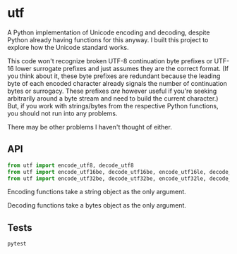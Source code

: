 # utf

A Python implementation of Unicode encoding and decoding, despite Python already having
functions for this anyway. I built this project to explore how the Unicode standard works.

This code won't recognize broken UTF-8 continuation byte prefixes or UTF-16 lower surrogate prefixes and just assumes they are the correct format. (If you think about it, these byte prefixes are redundant because the leading byte of each encoded character already signals the number of continuation bytes or surrogacy. These prefixes *are* however useful if you're seeking arbitrarily around a byte stream and need to build the current character.) But, if you work with strings/bytes from the respective Python functions, you should not run into any problems.

There may be other problems I haven't thought of either.

## API
```python
from utf import encode_utf8, decode_utf8
from utf import encode_utf16be, decode_utf16be, encode_utf16le, decode_utf16le
from utf import encode_utf32be, decode_utf32be, encode_utf32le, decode_utf32le
```

Encoding functions take a string object as the only argument.

Decoding functions take a bytes object as the only argument.

## Tests
```bash
pytest
```
